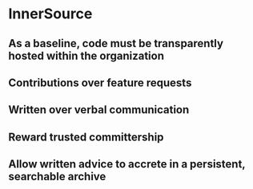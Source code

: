 # InnerSource
<!-- Open Source Software is software whose copyright allows anyone to use, study, change and develop the source code for any purpose. Since open source projects (OSS projects) are managed in many different ways, the following 6 points represent basic principles that can be found in the majority of long-term successful projects. Open source principles can also be used profitably in purely internal product development - but then in the form of [InnerSource](https://innersourcecommons.org/) projects.  -->
  
<!-- The following overview presents principles of InnerSource projects in companies.  -->
  
## As a baseline, code must be transparently hosted within the organization
  
 <!-- Project artefacts (source code, documentation, etc.) are publicly available throughout the company and easy to find. There should be as few barriers as possible to becoming active in a project yourself.  -->
  
## Contributions over feature requests
  
<!-- All stakeholders of a product see themselves as potential contributors and are treated as such by the project. In terms of meritocracy, the assumption is that "good contributions can come from anywhere".  -->
  
<!-- Contributions remain suggestions, not mandatory requirements. Therefore, a short conversation is worthwhile before starting an implementation. 
 The rules of the game for participation in the project are deposited openly and are binding for participation.  -->
  
## Written over verbal communication
  
<!-- It should be possible to participate in a project asynchronously. This requires written communication. It must be possible to participate in project-relevant decisions throughout the company; for this, it is necessary to make these decisions in writing.  -->
  
<!-- Project-relevant communication that does not take place via the main communication channel of the project must be summarised on this channel at least in the follow-up. In this way, relevant communication can be read by all staff members and traced at a later date. As a by-product, this creates passive documentation of the project history that can also be comprehended by newcomers. Particularly in the case of personnel decisions, care should be taken to ensure that they are made as private as necessary and as public as possible. 
 Exceptions concern, among other things, security-relevant discussions or personnel communication.  -->
  
<!-- The advantages of asynchronous working must be weighed against the loss of speed and communication bandwidth that occurs with this way of working. Written summaries of synchronous meetings can be a middle ground.  -->
  
## Reward trusted committership

<!-- With predominantly written, archived communication, mistakes can no longer be erased but remain potentially forever available for reading throughout the company. This makes it all the more important to create a culture in which learning is welcomed and mistakes are perceived as an opportunity for improvement. 
All contributions (including source code, documentation, bug reports, constructive discussion, marketing, user support) are valued and commitment to a project is rewarded: those who show commitment to a project are invited as new "trusted committers". All members of a project are visible to all staff members.  -->
  
## Allow written advice to accrete in a persistent, searchable archive
  
<!-- Each project should develop an independent project memory. This is a central, company-wide open archive in which all project-relevant decisions, design documents and other artefacts are collected. All communication can be referenced via stable (non-changing) URLs and can be found, searched and accessed by every employee.  -->
  
<!-- Sources 
 http://paypal.github.io/InnerSourceCommons/ -->
